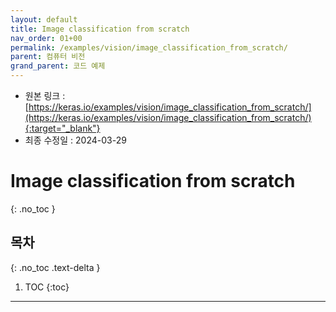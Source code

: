```yaml
---
layout: default
title: Image classification from scratch
nav_order: 01+00
permalink: /examples/vision/image_classification_from_scratch/
parent: 컴퓨터 비전
grand_parent: 코드 예제
---
```


* 원본 링크 : [https://keras.io/examples/vision/image_classification_from_scratch/](https://keras.io/examples/vision/image_classification_from_scratch/){:target="_blank"}
* 최종 수정일 : 2024-03-29

# Image classification from scratch
{: .no_toc }

## 목차
{: .no_toc .text-delta }

1. TOC
{:toc}

---
